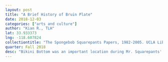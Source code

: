 ```yaml
---
layout: post
title: "A Brief History of Bruin Plate"
date: 2018-12-03
categories: ["arts and culture"]
author: "Kian R., TLH"
lat: 33.933373
lng: -118.607824
collectiontitle: "The Spongebob Squarepants Papers, 1982-2005. UCLA Library Special Collections"
quarter: Fall 2018
desc: "Bikini Bottom was an important location during Mr. Squarepants' formative years."
---
```

